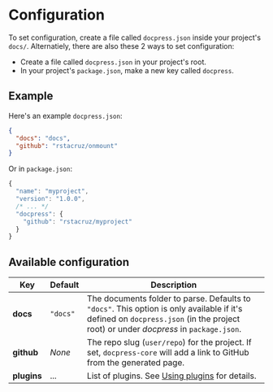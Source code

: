 # Configuration

To set configuration, create a file called `docpress.json` inside your project's `docs/`. Alternatiely, there are also these 2 ways to set configuration:

* Create a file called `docpress.json` in your project's root.
* In your project's `package.json`, make a new key called `docpress`.

## Example

Here's an example `docpress.json`:

```json
{
  "docs": "docs",
  "github": "rstacruz/onmount"
}
```

Or in `package.json`:

```js
{
  "name": "myproject",
  "version": "1.0.0",
  /* ... */
  "docpress": {
    "github": "rstacruz/myproject"
  }
}
```

## Available configuration

| Key | Default | Description |
|-----|---------|-------------|
| **docs** | `"docs"`| The documents folder to parse. Defaults to `"docs"`. This option is only available if it's defined on `docpress.json` (in the project root) or under *docpress* in `package.json`. |
| **github** | *None* |The repo slug (`user/repo`) for the project. If set, `docpress-core` will add a link to GitHub from the generated page. |
| **plugins** | ... | List of plugins. See [Using plugins](plugins.md) for details. |
<!-- {.wide} -->
